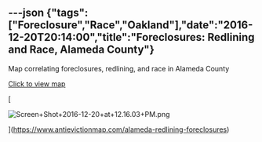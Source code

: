 ---json
{"tags":["Foreclosure","Race","Oakland"],"date":"2016-12-20T20:14:00","title":"Foreclosures: Redlining and Race, Alameda County"}
---

Map correlating foreclosures, redlining, and race in Alameda County

[Click to view map](https://www.antievictionmap.com/alameda-redlining-foreclosures)

[

![Screen+Shot+2016-12-20+at+12.16.03+PM.png](/assets/uploads/Screen%2BShot%2B2016-12-20%2Bat%2B12.16.03%2BPM.png)

](https://www.antievictionmap.com/alameda-redlining-foreclosures)